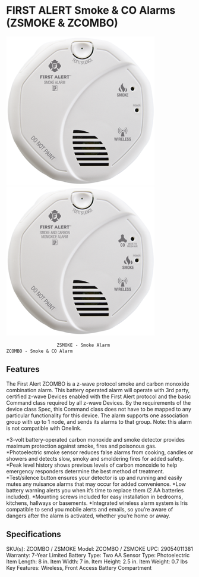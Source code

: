 # FIRST ALERT Smoke & CO Alarms (ZSMOKE & ZCOMBO)

<img src="https://raw.githubusercontent.com/castlecole/customdevices/master/ZSMOKE_Front.png" width="400"><img src="https://raw.githubusercontent.com/castlecole/customdevices/master/ZCOMBO-G_Front.png" width="400">

                       ZSMOKE - Smoke Alarm                          ZCOMBO - Smoke & CO Alarm

## Features

The First Alert ZCOMBO is a z-wave protocol smoke and carbon monoxide combination alarm. This battery operated alarm will operate with 3rd party, certified z-wave Devices enabled with the First Alert protocol and the basic Command class required by all z-wave Devices. By the requirements of the device class Spec, this Command class does not have to be mapped to any particular functionality for this device. The alarm supports one association group with up to 1 node, and sends its alarms to that group. Note: this alarm is not compatible with Onelink.

*3-volt battery-operated carbon monoxide and smoke detector provides maximum protection against smoke, fires and poisonous gas.
*Photoelectric smoke sensor reduces false alarms from cooking, candles or showers and detects slow, smoky and smoldering fires for added safety.
*Peak level history shows previous levels of carbon monoxide to help emergency responders determine the best method of treatment.
*Test/silence button ensures your detector is up and running and easily mutes any nuisance alarms that may occur for added convenience.
*Low battery warning alerts you when it’s time to replace them (2 AA batteries included).
*Mounting screws included for easy installation in bedrooms, kitchens, hallways or basements.
*Integrated wireless alarm system is Iris compatible to send you mobile alerts and emails, so you’re aware of dangers after the alarm is activated, whether you’re home or away.

## Specifications

SKU(s):       ZCOMBO / ZSMOKE
Model:        ZCOMBO / ZSMOKE
UPC:          29054011381
Warranty:     7-Year Limited
Battery Type: Two AA
Sensor Type:  Photoelectric
Item Length:  8 in.
Item Width:   7 in.
Item Height:  2.5 in.
Item Weight:  0.7 lbs
Key Features: Wireless, Front Access Battery Compartment

